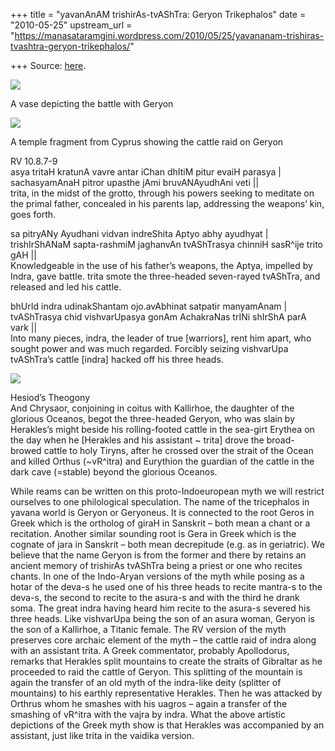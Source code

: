+++
title = "yavanAnAM trishirAs-tvAShTra: Geryon Trikephalos"
date = "2010-05-25"
upstream_url = "https://manasataramgini.wordpress.com/2010/05/25/yavananam-trishiras-tvashtra-geryon-trikephalos/"

+++
Source: [here](https://manasataramgini.wordpress.com/2010/05/25/yavananam-trishiras-tvashtra-geryon-trikephalos/).

[![](https://i1.wp.com/lh5.ggpht.com/_hjuA1bE0hBw/S_taiQjo67I/AAAAAAAABdA/ENMFjF92UOs/s800/herakles_geryon.jpg)](http://picasaweb.google.com/lh/photo/3IKX7tGFi6sbcfIKczDTVA?feat=embedwebsite)

A vase depicting the battle with Geryon

[![](https://i1.wp.com/lh4.ggpht.com/_hjuA1bE0hBw/S_taoHd8jpI/AAAAAAAABck/SaQtz2FbA_s/s800/Geryon_herakles1.jpg)](http://picasaweb.google.com/lh/photo/p-adMikA5DFjLUxZeX2wCA?feat=embedwebsite)

A temple fragment from Cyprus showing the cattle raid on Geryon

RV 10.8.7-9  
asya tritaH kratunA vavre antar iChan dhItiM pitur evaiH parasya \|  
sachasyamAnaH pitror upasthe jAmi bruvANAyudhAni veti \|\|  
trita, in the midst of the grotto, through his powers seeking to meditate on the primal father, concealed in his parents lap, addressing the weapons’ kin, goes forth.

sa pitryANy Ayudhani vidvan indreShita Aptyo abhy ayudhyat \|  
trishIrShANaM sapta-rashmiM jaghanvAn tvAShTrasya chinniH sasR^ije trito gAH \|\|  
Knowledgeable in the use of his father’s weapons, the Aptya, impelled by Indra, gave battle. trita smote the three-headed seven-rayed tvAShTra, and released and led his cattle.

bhUrId indra udinakShantam ojo.avAbhinat satpatir manyamAnam \|  
tvAShTrasya chid vishvarUpasya gonAm AchakraNas trINi shIrShA parA vark \|\|  
Into many pieces, indra, the leader of true \[warriors\], rent him apart, who sought power and was much regarded. Forcibly seizing vishvarUpa tvAShTra’s cattle \[indra\] hacked off his three heads.

[![](https://i0.wp.com/lh4.ggpht.com/_hjuA1bE0hBw/S_tk96Wt2hI/AAAAAAAABdI/kgABKMdN-_s/s800/geryon.jpg)](http://picasaweb.google.com/lh/photo/VpTLybXhhtskvuYXpZTT7w?feat=embedwebsite)

Hesiod’s Theogony  
And Chrysaor, conjoining in coitus with Kallirhoe, the daughter of the glorious Oceanos, begot the three-headed Geryon, who was slain by Herakles’s might beside his rolling-footed cattle in the sea-girt Erythea on the day when he \[Herakles and his assistant \~ trita\] drove the broad-browed cattle to holy Tiryns, after he crossed over the strait of the Ocean and killed Orthus (\~vR^itra) and Eurythion the guardian of the cattle in the dark cave (=stable) beyond the glorious Oceanos.

While reams can be written on this proto-Indoeuropean myth we will restrict ourselves to one philological speculation. The name of the tricephalos in yavana world is Geryon or Geryoneus. It is connected to the root Geros in Greek which is the ortholog of giraH in Sanskrit – both mean a chant or a recitation. Another similar sounding root is Gera in Greek which is the cognate of jara in Sanskrit – both mean decrepitude (e.g. as in geriatric). We believe that the name Geryon is from the former and there by retains an ancient memory of trishirAs tvAShTra being a priest or one who recites chants. In one of the Indo-Aryan versions of the myth while posing as a hotar of the deva-s he used one of his three heads to recite mantra-s to the deva-s, the second to recite to the asura-s and with the third he drank soma. The great indra having heard him recite to the asura-s severed his three heads. Like vishvarUpa being the son of an asura woman, Geryon is the son of a Kallirhoe, a Titanic female. The RV version of the myth preserves core archaic element of the myth – the cattle raid of indra along with an assistant trita. A Greek commentator, probably Apollodorus, remarks that Herakles split mountains to create the straits of Gibraltar as he proceeded to raid the cattle of Geryon. This splitting of the mountain is again the transfer of an old myth of the indra-like deity (splitter of mountains) to his earthly representative Herakles. Then he was attacked by Orthrus whom he smashes with his uagros – again a transfer of the smashing of vR^itra with the vajra by indra. What the above artistic depictions of the Greek myth show is that Herakles was accompanied by an assistant, just like trita in the vaidika version.

